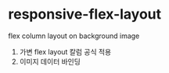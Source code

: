 # responsive-flex-layout
flex column layout on background image
1. 가변 flex layout 칼럼 공식 적용
2. 이미지 데이터 바인딩
